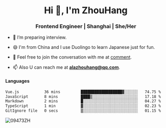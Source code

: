 <h1 align="center">Hi 👋, I'm ZhouHang</h1>

<h3 align="center">Frontend Engineer | Shanghai | She/Her</h3>

- 🤔 I’m preparing interview.
  
- 😄 I'm from China and I use Duolingo to learn Japanese just for fun.
  
- 🐨 Feel free to join the conversation with me at [comment](https://github.com/09473ZH/comment/discussions).

- 📫 Also U can reach me at **alazhouhang@qq.com**.


<h4 align="left">Languages</h4>
<!--START_SECTION:waka-->

```txt
Vue.js           36 mins         ██████████████████▓░░░░░░   74.75 %
JavaScript       8 mins          ████▒░░░░░░░░░░░░░░░░░░░░   17.18 %
Markdown         2 mins          █░░░░░░░░░░░░░░░░░░░░░░░░   04.27 %
TypeScript       1 min           ▓░░░░░░░░░░░░░░░░░░░░░░░░   02.23 %
GitIgnore file   0 secs          ▒░░░░░░░░░░░░░░░░░░░░░░░░   01.15 %
```

<!--END_SECTION:waka-->

<p align="left"> <img src=https://github-readme-stats.vercel.app/api?username=09473ZH&show_icons=true alt=09473ZH /> </p>
